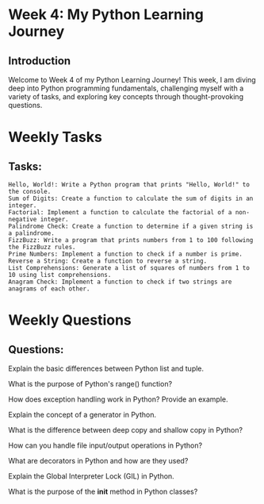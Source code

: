 # Week 4: My Python Learning Journey
## Introduction
Welcome to Week 4 of my Python Learning Journey! This week, I am diving deep into Python programming fundamentals, challenging myself with a variety of tasks, and exploring key concepts through thought-provoking questions.

# Weekly Tasks
## Tasks:
```
Hello, World!: Write a Python program that prints "Hello, World!" to the console.
Sum of Digits: Create a function to calculate the sum of digits in an integer.
Factorial: Implement a function to calculate the factorial of a non-negative integer.
Palindrome Check: Create a function to determine if a given string is a palindrome.
FizzBuzz: Write a program that prints numbers from 1 to 100 following the FizzBuzz rules.
Prime Numbers: Implement a function to check if a number is prime.
Reverse a String: Create a function to reverse a string.
List Comprehensions: Generate a list of squares of numbers from 1 to 10 using list comprehensions.
Anagram Check: Implement a function to check if two strings are anagrams of each other.
```
# Weekly Questions
## Questions:
Explain the basic differences between Python list and tuple.
  
What is the purpose of Python's range() function?  

How does exception handling work in Python? Provide an example.  

Explain the concept of a generator in Python.  

What is the difference between deep copy and shallow copy in Python?  

How can you handle file input/output operations in Python?  

What are decorators in Python and how are they used?  

Explain the Global Interpreter Lock (GIL) in Python.  

What is the purpose of the __init__ method in Python classes?  
